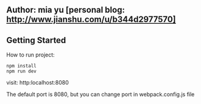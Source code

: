 ## Author: mia yu [personal blog: http://www.jianshu.com/u/b344d2977570]
## Getting Started

How to run project:

```
npm install 
npm run dev
```
visit: http:localhost:8080

The default port is 8080, but you can change port in webpack.config.js file
